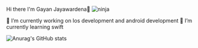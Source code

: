  Hi there I'm Gayan Jayawardena👋
![ninja](https://user-images.githubusercontent.com/68651319/223041553-df466d51-1099-4df2-b45f-1eba0be75298.jpeg)


 🔭 I’m currently working on Ios development and android development
 🌱 I’m currently learning swift 

![Anurag's GitHub stats](https://github-readme-stats.vercel.app/api?username=Gayan21&theme=gotham&show_icons=true)


